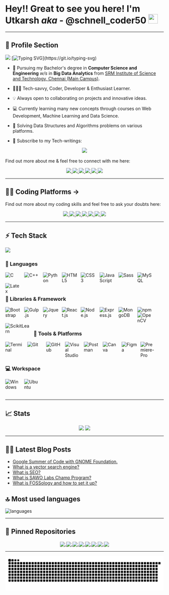 # Hey!! Great to see you here! I'm Utkarsh *aka* - @schnell_coder50 <img src="https://user-images.githubusercontent.com/89902664/182851700-1b698037-5cbf-481b-b677-5a19ada1af65.gif" width="30px" height="30px">

---

## 👨 Profile Section

<a target="_blank" href="https://drive.google.com/file/d/12VCQ5X9_Vcw4-ezDzfdXsJrK0a6mAMC6/view?usp=sharing"><img src="https://user-images.githubusercontent.com/89902664/182850613-44cc07c0-d817-4c59-a73a-2a7c3ecd4301.png"></a>
[![Typing SVG](https://readme-typing-svg.herokuapp.com?lines=For+Resume%2C+TAP+the+above+Banner.)](https://git.io/typing-svg)


* 📖 Pursuing my Bachelor's degree in **Computer Science and Engineering** *w/s* in **Big Data Analytics** from [SRM Institute of Science and Technology, Chennai (Main Campus)](https://www.srmist.edu.in/). 

* 🧑🏻‍💻 Tech-savvy, Coder, Developer & Enthusiast Learner. 

* 💡 Always open to collaborating on projects and innovative ideas. 

* 💻 Currently learning many new concepts through courses on Web Development, Machine Learning and Data Science.

* 📝 Solving Data Structures and Algorithms problems on various platforms.

* 📰 Subscribe to my Tech-writings:
<p align="center">
<a target="_blank" href="https://schnellcoder50.hashnode.dev/">
   <img src="https://img.shields.io/badge/Hashnode-2962FF?style=for-the-badge&logo=hashnode&logoColor=white" />
</a>
</p>	

Find out more about me & feel free to connect with me here:

<p align="center">
	<a :target="_blank" href="https://www.linkedin.com/in/utkarshtambe-10/">
		<img src="https://img.shields.io/badge/LinkedIn-0077B5?style=for-the-badge&logo=linkedin&logoColor=white" />
	</a>
	<a target="_blank" href="https://twitter.com/utkarshtambe_10">
		<img src="https://img.shields.io/badge/Twitter-1DA1F2?style=for-the-badge&logo=twitter&logoColor=white" />
	</a>
	<a target="_blank" href="https://github.com/utkarshtambe10">
		<img src="https://img.shields.io/badge/GitHub-100000?style=for-the-badge&logo=github&logoColor=white" />
	</a>
        <a target="_blank" href="#">
		<img src="https://img.shields.io/badge/portfolio-1AA260?style=for-the-badge&logo=About.me&logoColor=white" />
	</a>
        <a target="_blank" href="mailto:utkarsh.tambe33@gmail.com">
		<img src="https://img.shields.io/badge/Gmail-D14836?style=for-the-badge&logo=gmail&logoColor=white" />
	</a>
    <a target="_blank" href="#">
    <img src="https://img.shields.io/badge/Slack-4A154B?style=for-the-badge&logo=slack&logoColor=white" />
  </a>
</p>

---

## <g-emoji class="g-emoji" alias="man_technologist" fallback-src="https://github.githubassets.com/images/icons/emoji/unicode/1f468-1f4bb.png">👨&zwj;💻</g-emoji> Coding Platforms ->

Find out more about my coding skills and feel free to ask your doubts here:

<p align="center">
	<a target="_blank" href="#">
		<img src="https://img.shields.io/badge/-Hackerrank-2EC866?style=for-the-badge&logo=HackerRank&logoColor=white" />
	</a>
	<a target="_blank" href="#">
		<img src="https://img.shields.io/badge/HackerEarth-%232C3454.svg?&style=for-the-badge&logo=HackerEarth&logoColor=Blue" />
	</a>
	<a target="_blank" href="#">
		<img src="https://img.shields.io/badge/Codechef-%23B92B27.svg?&style=for-the-badge&logo=Codechef&logoColor=white" />
	</a>
        <a target="_blank" href="#">
		<img src="https://img.shields.io/badge/Codeforces-445f9d?style=for-the-badge&logo=Codeforces&logoColor=white" />
	</a>
        <a target="_blank" href="https://leetcode.com/schnell_coder50/">
		<img src="https://img.shields.io/badge/-LeetCode-FFA116?style=for-the-badge&logo=LeetCode&logoColor=black" />
	</a>
  <a target="_blank" href="https://www.codingninjas.com/codestudio/profile/b667d9f9-a9ee-4615-9fbd-c25187826b01">
		<img src="https://img.shields.io/badge/coding%20ninjas-DD6620?style=for-the-badge&logo=codingninjas&logoColor=white" />
	</a>
  <a target="_blank" href="https://auth.geeksforgeeks.org/user/schnellcoder50/profile">
		<img src="https://img.shields.io/badge/GeeksforGeeks-298D46?style=for-the-badge&logo=geeksforgeeks&logoColor=white" />
	</a>
</p>

---

## ⚡ Tech Stack
<img src="https://user-images.githubusercontent.com/89902664/182851708-8594f496-da32-44c4-85dc-6bcb2e5b59db.png">

### 🚀 Languages

<img align="left" alt="C" width="50px" src="https://cdn.jsdelivr.net/gh/devicons/devicon/icons/c/c-original.svg" style="padding-right:10px;"/>
<img align="left" alt="C++" width="50px" src="https://cdn.jsdelivr.net/gh/devicons/devicon/icons/cplusplus/cplusplus-original.svg" style="padding-right:10px;"/>
<img align="left" alt="Python" width="50px" src="https://cdn.jsdelivr.net/gh/devicons/devicon/icons/python/python-original.svg" style="padding-right:10px;"/>
<img align="left" alt="HTML5" width="50px" src="https://cdn.jsdelivr.net/gh/devicons/devicon/icons/html5/html5-original.svg" style="padding-right:10px;"/>
<img align="left" alt="CSS3" width="50px" src="https://cdn.jsdelivr.net/gh/devicons/devicon/icons/css3/css3-original.svg" style="padding-right:10px;"/>
<img align="left" alt="JavaScript" width="50px" src="https://cdn.jsdelivr.net/gh/devicons/devicon/icons/javascript/javascript-original.svg" style="padding-right:10px;"/>
<img align="left" alt="Sass" width="50px" src="https://cdn.jsdelivr.net/gh/devicons/devicon/icons/sass/sass-original.svg" style="padding-right:10px;"/>
<img align="left" alt="MySQL" width="50px" src="https://cdn.jsdelivr.net/gh/devicons/devicon/icons/mysql/mysql-original.svg" style="padding-right:10px;"/>
<img align="left" alt="Latex" width="50px" src="https://user-images.githubusercontent.com/89902664/182928542-f6b78f19-3514-48ab-adce-ae4c7c01ec91.svg" style="padding-right:10px;"/>
<br/>
<br/>
<br/>

### 🧩 Libraries & Framework

<img align="left" alt="Bootstrap" width="50px" src="https://cdn.jsdelivr.net/gh/devicons/devicon/icons/bootstrap/bootstrap-original.svg" style="padding-right:10px;"/>
<img align="left" alt="Gulp.js" width="50px" src="https://cdn.jsdelivr.net/gh/devicons/devicon/icons/gulp/gulp-plain.svg" style="padding-right:10px;"/>
<img align="left" alt="Jquery" width="50px" src="https://cdn.jsdelivr.net/gh/devicons/devicon/icons/jquery/jquery-original.svg" style="padding-right:10px;"/>
<img align="left" alt="React.js" width="50px" src="https://cdn.jsdelivr.net/gh/devicons/devicon/icons/react/react-original.svg" style="padding-right:10px;"/>
<img align="left" alt="Node.js" width="50px" src="https://cdn.jsdelivr.net/gh/devicons/devicon/icons/nodejs/nodejs-original.svg" style="padding-right:10px;"/>
<img align="left" alt="Express.js" width="50px" src="https://user-images.githubusercontent.com/89902664/182920971-519a6940-08fd-49b8-9741-23173c104994.svg" style="padding-right:10px;"/>
<img align="left" alt="MongoDB" width="50px" src="https://cdn.jsdelivr.net/gh/devicons/devicon/icons/mongodb/mongodb-original.svg" style="padding-right:10px;"/>
<img align="left" alt="npm" width="50px" src="https://cdn.jsdelivr.net/gh/devicons/devicon/icons/npm/npm-original-wordmark.svg" style="padding-right:10px;"/>
<img align="left" alt="OpenCV" width="50px" src="https://cdn.jsdelivr.net/gh/devicons/devicon/icons/opencv/opencv-original.svg" style="padding-right:10px;"/>
<img align="left" alt="ScikitLearn" width="80px" src="https://user-images.githubusercontent.com/89902664/182840320-c040f644-70af-4125-88bd-b13f44a7688a.png" style="padding-right:10px;"/>
<br/>
<br/>
<br/>


### 🔨 Tools & Platforms

<img align="left" alt="Terminal" width="60px" src="https://user-images.githubusercontent.com/89902664/182926166-6fe140d8-f6c8-421d-9ed4-32648cdc7805.svg" style="padding-right:10px;"/>
<img align="left" alt="Git" width="50px" src="https://cdn.jsdelivr.net/gh/devicons/devicon/icons/git/git-original.svg" style="padding-right:10px;"/>
<img align="left" alt="GitHub" width="50px" src="https://user-images.githubusercontent.com/89902664/182918954-8c9739e7-c59b-49bb-9e7b-493ce7384b59.png" style="padding-right:10px;"/>
<img align="left" alt="Visual Studio" width="50px" src="https://cdn.jsdelivr.net/gh/devicons/devicon/icons/vscode/vscode-original.svg" style="padding-right:10px;"/>
<img align="left" alt="Postman" width="50px" src="https://user-images.githubusercontent.com/25181517/182618508-1b12183b-5398-48d2-92e7-ff0969a22624.png" style="padding-right:10px;"/>
<img align="left" alt="Canva" width="50px" src="https://cdn.jsdelivr.net/gh/devicons/devicon/icons/canva/canva-original.svg" style="padding-right:10px;"/>
<img align="left" alt="Figma" width="50px" src="https://cdn.jsdelivr.net/gh/devicons/devicon/icons/figma/figma-original.svg" style="padding-right:10px;"/>
<img align="left" alt="Premiere-Pro" width="50px" src="https://cdn.jsdelivr.net/gh/devicons/devicon/icons/premierepro/premierepro-original.svg" style="padding-right:10px;"/>
<br/>
<br/>
<br/>

### 💻 Workspace

<img align="left" alt="Windows" width="50px" src="https://cdn.jsdelivr.net/gh/devicons/devicon/icons/windows8/windows8-original.svg" style="padding-right:10px;"/>
<img align="left" alt="Ubuntu" width="50px" src="https://cdn.jsdelivr.net/gh/devicons/devicon/icons/ubuntu/ubuntu-plain.svg" style="padding-right:10px;"/>
<br/>
<br/>
<br/>

---

## 📈 Stats

<p align="center">
  <img width="48%" src="https://github-readme-stats.vercel.app/api?username=Asmit2952&show_icons=true&hide_border=true&theme=radical" />
  <img width="48%" src="https://github-readme-streak-stats.herokuapp.com/?user=Asmit2952&hide_border=true&theme=radical" />
</p>

---

## ✍🏻 Latest Blog Posts

<!-- BLOG-POST-LIST:START -->
- [Google Summer of Code with GNOME Foundation.](https://dev.to/asmit2952/google-summer-of-code-with-gnome-foundation-5adj)
- [What is a vector search engine?](https://dev.to/asmit2952/what-are-vector-search-engines-3lp1)
- [What is SEO?](https://dev.to/asmit2952/what-is-seo-1dj6)
- [What is SAWO Labs Champ Program?](https://dev.to/asmit2952/what-is-sawo-labs-champ-program-41id)
- [What is FOSSology and how to set it up?](https://dev.to/asmit2952/what-is-fossology-and-how-to-set-it-up-4j47)
<!-- BLOG-POST-LIST:END -->

## 🔝 Most used languages

  <img alt="languages" src="https://github-readme-stats.vercel.app/api/top-langs/?username=Asmit2952&layout=compact&hide_border=true&theme=radical" />

---

## 📕 Pinned Repositories

<p align="center">
<a href="https://github.com/Asmit2952/Asmit2952.github.io">
  <img align="center" src="https://github-readme-stats.vercel.app/api/pin/?username=Asmit2952&repo=Asmit2952.github.io&hide_border=true&theme=radical" />
</a>

<a href="https://github.com/Asmit2952/Open-Source-Programs">
  <img align="center" src="https://github-readme-stats.vercel.app/api/pin/?username=Asmit2952&repo=Open-Source-Programs&hide_border=true&theme=radical" />
</a>

<a href="https://github.com/Asmit2952/Weather-App">
  <img align="center" src="https://github-readme-stats.vercel.app/api/pin/?username=Asmit2952&repo=Weather-App&hide_border=true&theme=radical" />
</a>

<a href="https://github.com/Asmit2952/Web-accessibility-tester">
  <img align="center" src="https://github-readme-stats.vercel.app/api/pin/?username=Asmit2952&repo=Web-accessibility-tester&hide_border=true&theme=radical" />
</a>

<a href="https://github.com/Asmit2952/MP3-Player">
  <img align="center" src="https://github-readme-stats.vercel.app/api/pin/?username=Asmit2952&repo=MP3-Player&hide_border=true&theme=radical" />
</a>

<a href="https://github.com/Asmit2952/CLI-passgen">
  <img align="center" src="https://github-readme-stats.vercel.app/api/pin/?username=Asmit2952&repo=CLI-passgen&hide_border=true&theme=radical" />
</a>

<a href="https://github.com/Asmit2952/URL-Shortener">
  <img align="center" src="https://github-readme-stats.vercel.app/api/pin/?username=Asmit2952&repo=URL-Shortener&hide_border=true&theme=radical" />
</a>

<a href="https://github.com/Asmit2952/Twitter-Dynamic-Header">
  <img align="center" src="https://github-readme-stats.vercel.app/api/pin/?username=Asmit2952&repo=Twitter-Dynamic-Header&hide_border=true&theme=radical" />
</a>

</p>

<!--![Asmit's GitHub activity graph](https://activity-graph.herokuapp.com/graph?username=Asmit2952&hide_border=true&theme=redical)-->

---

<p align="center">
   <img src="https://github.com/Asmit2952/Asmit2952/blob/output/github-contribution-grid-snake.svg" alt="snake">
</p>
